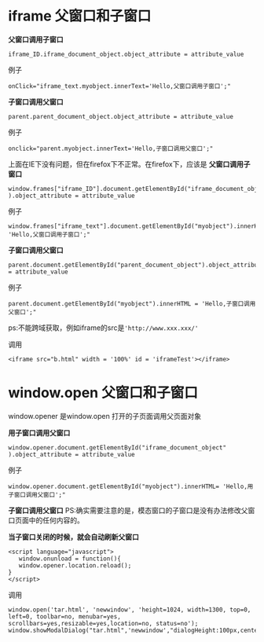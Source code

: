 # iframe 父窗口和子窗口 #

**父窗口调用子窗口**
```
iframe_ID.iframe_document_object.object_attribute = attribute_value 
```

例子
```
onClick="iframe_text.myobject.innerText='Hello,父窗口调用子窗口';" 
```

**子窗口调用父窗口**
```
parent.parent_document_object.object_attribute = attribute_value 
```
例子
```
onclick="parent.myobject.innerText='Hello,子窗口调用父窗口';" 
```

上面在IE下没有问题，但在firefox下不正常。在firefox下，应该是
**父窗口调用子窗口**
```
window.frames["iframe_ID"].document.getElementById("iframe_document_object" ).object_attribute = attribute_value 
```
例子
```
window.frames["iframe_text"].document.getElementById("myobject").innerHTML= 'Hello,父窗口调用子窗口';" 
```
**子窗口调用父窗口**
```
parent.document.getElementById("parent_document_object").object_attribute = attribute_value 
```
例子
```
parent.document.getElementById("myobject").innerHTML = 'Hello,子窗口调用父窗口';"
```
ps:不能跨域获取，例如iframe的src是`'http://www.xxx.xxx/'`

调用
```
<iframe src="b.html" width = '100%' id = 'iframeTest'></iframe> 
```

# window.open 父窗口和子窗口 #

window.opener 是window.open 打开的子页面调用父页面对象

**用子窗口调用父窗口**
```
window.opener.document.getElementById("iframe_document_object" ).object_attribute = attribute_value 
```
例子
```
window.opener.document.getElementById("myobject").innerHTML= 'Hello,用子窗口调用父窗口';" 
```
**子窗口调用父窗口**
PS:确实需要注意的是，模态窗口的子窗口是没有办法修改父窗口页面中的任何内容的。

**当子窗口关闭的时候，就会自动刷新父窗口**
```
<script language="javascript"> 
   window.onunload = function(){ 
   window.opener.location.reload(); 
} 
</script>
```



调用
```
window.open('tar.html', 'newwindow', 'height=1024, width=1300, top=0, left=0, toolbar=no, menubar=yes, scrollbars=yes,resizable=yes,location=no, status=no');
window.showModalDialog("tar.html",'newwindow',"dialogHeight:100px,center:yes,resizable:no,status:no");
```